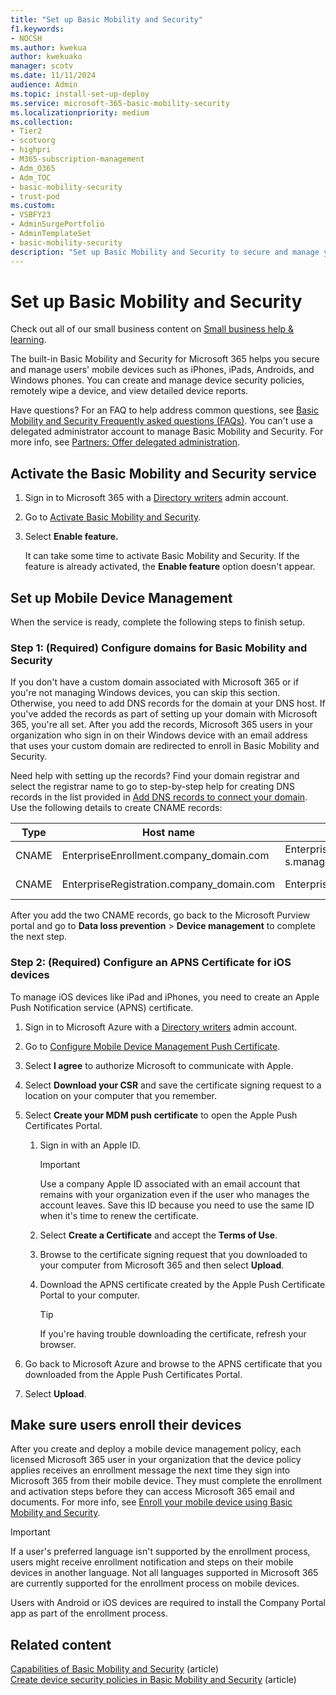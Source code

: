 ```yaml
---
title: "Set up Basic Mobility and Security"
f1.keywords:
- NOCSH
ms.author: kwekua
author: kwekuako
manager: scotv
ms.date: 11/11/2024
audience: Admin
ms.topic: install-set-up-deploy
ms.service: microsoft-365-basic-mobility-security
ms.localizationpriority: medium
ms.collection:
- Tier2
- scotvorg
- highpri
- M365-subscription-management
- Adm_O365
- Adm_TOC
- basic-mobility-security
- trust-pod
ms.custom:
- VSBFY23
- AdminSurgePortfolio
- AdminTemplateSet
- basic-mobility-security
description: "Set up Basic Mobility and Security to secure and manage your users' mobile devices by performing actions such as remotely wiping a device."
---
```


# Set up Basic Mobility and Security

Check out all of our small business content on [Small business help & learning](https://go.microsoft.com/fwlink/?linkid=2224585).

The built-in Basic Mobility and Security for Microsoft 365 helps you secure and manage users' mobile devices such as iPhones, iPads, Androids, and Windows phones. You can create and manage device security policies, remotely wipe a device, and view detailed device reports.

Have questions? For an FAQ to help address common questions, see [Basic Mobility and Security Frequently asked questions (FAQs)](frequently-asked-questions.yml). You can't use a delegated administrator account to manage Basic Mobility and Security. For more info, see [Partners: Offer delegated administration](https://support.microsoft.com/office/partners-offer-delegated-administration-26530dc0-ebba-415b-86b1-b55bc06b073e).

## Activate the Basic Mobility and Security service

1. Sign in to Microsoft 365 with a [Directory writers](/entra/identity/role-based-access-control/permissions-reference) admin account.

1. Go to [Activate Basic Mobility and Security](https://purview.microsoft.com/basicmobilityandsecurity).

1. Select **Enable feature.**

   It can take some time to activate Basic Mobility and Security. If the feature is already activated, the **Enable feature** option doesn't appear.

## Set up Mobile Device Management

When the service is ready, complete the following steps to finish setup.

### Step 1: (Required) Configure domains for Basic Mobility and Security

If you don't have a custom domain associated with Microsoft 365 or if you're not managing Windows devices, you can skip this section. Otherwise, you need to add DNS records for the domain at your DNS host. If you've added the records as part of setting up your domain with Microsoft 365, you're all set. After you add the records, Microsoft 365 users in your organization who sign in on their Windows device with an email address that uses your custom domain are redirected to enroll in Basic Mobility and Security.

Need help with setting up the records? Find your domain registrar and select the registrar name to go to step-by-step help for creating DNS records in the list provided in [Add DNS records to connect your domain](/office365/admin/get-help-with-domains/create-dns-records-at-any-dns-hosting-provider). Use the following details to create CNAME records:

| Type | Host name | Points to | TTL |
| --- | --- | --- | --- |
| CNAME | EnterpriseEnrollment.company_domain.com | EnterpriseEnrollment-s.manage.microsoft.us | One hour|
|CNAME | EnterpriseRegistration.company_domain.com | EnterpriseRegistration.windows.net | One hour |

After you add the two CNAME records, go back to the Microsoft Purview portal and go to **Data loss prevention** > **Device management** to complete the next step.

### Step 2: (Required) Configure an APNS Certificate for iOS devices

To manage iOS devices like iPad and iPhones, you need to create an Apple Push Notification service (APNS) certificate.

1. Sign in to Microsoft Azure with a [Directory writers](/entra/identity/role-based-access-control/permissions-reference) admin account.

1. Go to [Configure Mobile Device Management Push Certificate](https://portal.azure.com/#view/Microsoft_Intune_Enrollment/APNSCertificateUploadBlade).

1. Select **I agree** to authorize Microsoft to communicate with Apple.

1. Select **Download your CSR** and save the certificate signing request to a location on your computer that you remember. 

1. Select **Create your MDM push certificate** to open the Apple Push Certificates Portal.

   1. Sign in with an Apple ID.
   
      > [!IMPORTANT]
      > Use a company Apple ID associated with an email account that remains with your organization even if the user who manages the account leaves. Save this ID because you need to use the same ID when it's time to renew the certificate.

   1. Select **Create a Certificate** and accept the **Terms of Use**.
   
   1. Browse to the certificate signing request that you downloaded to your computer from Microsoft 365 and then select **Upload**.
      
   1. Download the APNS certificate created by the Apple Push Certificate Portal to your computer.
   
      > [!TIP]
      > If you're having trouble downloading the certificate, refresh your browser.

1. Go back to Microsoft Azure and browse to the APNS certificate that you downloaded from the Apple Push Certificates Portal.

1. Select **Upload**.

## Make sure users enroll their devices

After you create and deploy a mobile device management policy, each licensed Microsoft 365 user in your organization that the device policy applies receives an enrollment message the next time they sign into Microsoft 365 from their mobile device. They must complete the enrollment and activation steps before they can access Microsoft 365 email and documents. For more info, see [Enroll your mobile device using Basic Mobility and Security](enroll-your-mobile-device.md).

> [!IMPORTANT]
> If a user's preferred language isn't supported by the enrollment process, users might receive enrollment notification and steps on their mobile devices in another language. Not all languages supported in Microsoft 365 are currently supported for the enrollment process on mobile devices.

Users with Android or iOS devices are required to install the Company Portal app as part of the enrollment process.

## Related content

[Capabilities of Basic Mobility and Security](capabilities.md) (article)\
[Create device security policies in Basic Mobility and Security](create-device-security-policies.md) (article)
